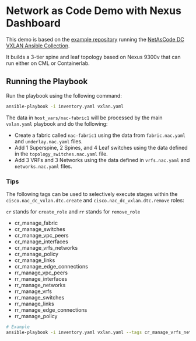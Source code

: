 
# Network as Code Demo with Nexus Dashboard

This demo is based on the [example repository](https://github.com/netascode/ansible-dc-vxlan-example) running the [NetAsCode DC VXLAN Ansible Collection](https://galaxy.ansible.com/ui/repo/published/cisco/nac_dc_vxlan/). 

It builds a 3-tier spine and leaf topology based on Nexus 9300v that can run either on CML or Containerlab. 

## Running the Playbook

Run the playbook using the following command:

```bash
ansible-playbook -i inventory.yaml vxlan.yaml
```

The data in `host_vars/nac-fabric1` will be processed by the main `vxlan.yaml` playbook and do the following:

* Create a fabric called `nac-fabric1` using the data from `fabric.nac.yaml` and `underlay.nac.yaml` files.
* Add 1 Superspine, 2 Spines, and 4 Leaf switches using the data defined in the `topology_switches.nac.yaml` file.
* Add 3 VRFs and 3 Networks using the data defined in `vrfs.nac.yaml` and `networks.nac.yaml` files.

### Tips

The following tags can be used to selectively execute stages within the `cisco.nac_dc_vxlan.dtc.create` and `cisco.nac_dc_vxlan.dtc.remove` roles:

`cr` stands for `create_role` and `rr` stands for `remove_role`

* cr_manage_fabric
* cr_manage_switches
* cr_manage_vpc_peers
* cr_manage_interfaces
* cr_manage_vrfs_networks
* cr_manage_policy
* cr_manage_links
* cr_manage_edge_connections
* rr_manage_vpc_peers
* rr_manage_interfaces
* rr_manage_networks
* rr_manage_vrfs
* rr_manage_switches
* rr_manage_links
* rr_manage_edge_connections
* rr_manage_policy

```bash
# Example
ansible-playbook -i inventory.yaml vxlan.yaml --tags cr_manage_vrfs_networks
```